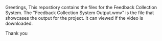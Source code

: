 Greetings,
This repostiory contains the files for the Feedback Collection System. The "Feedback Collection System Output.wmv" is the file that showcases the output for the project. It can viewed if the video is downloaded.

Thank you
